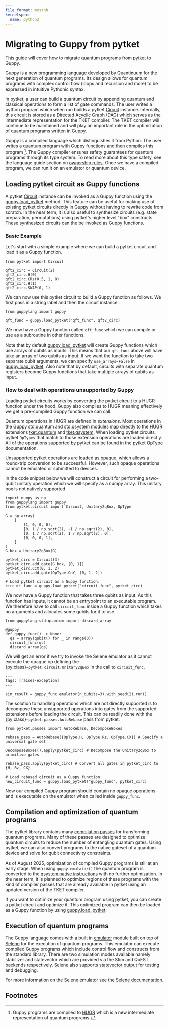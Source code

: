 ```yaml
---
file_format: mystnb
kernelspec:
  name: python3
---
```


# Migrating to Guppy from pytket

This guide will cover how to migrate quantum programs from [pytket](https://docs.quantinuum.com/tket/) to Guppy. 

Guppy is a new programming language developed by Quantinuum for the next generation of quantum programs. Its design allows for quantum programs with complex control flow (loops and recursion and more) to be expressed in intuitive Pythonic syntax.

In pytket, a user can build a quantum circuit by appending quantum and classical operations to form a list of gate commands. The user writes a python program which when run builds a pytket [Circuit](inv:pytket#circuit_class) instance. Internally, this circuit is stored as a Directed Acyclic Graph (DAG) which serves as the intermediate representation for the TKET compiler. The TKET compiler will continue to be maintained and will play an important role in the optimization of quantum programs written in Guppy.

Guppy is a compiled language which distinguishes it from Python. The user writes a quantum program with Guppy functions and then compiles this program [^1]. The Guppy compiler ensures safety guarantees for quantum programs through its type system. To read more about this type safety, see the language guide section on [ownership rules](language_guide/ownership.md). Once we have a compiled program, we can run it on an emulator or quantum device. 


## Loading pytket circuit as Guppy functions


[load_pytket_docs]: https://docs.quantinuum.com/guppy/api/decorator.html#guppylang.decorator.guppy.load_pytket

A pytket [Circuit](inv:pytket#circuit_class) instance can be invoked as a Guppy function using the [guppy.load_pytket][load_pytket_docs] method. This feature can be useful for making use of existing pytket circuits directly in Guppy without having to rewrite code from scratch. In the near term, it is also useful to synthesize circuits (e.g. state preparation, permutations) using pytket's higher level "box" constructs. These synthesized circuits can the be invoked as Guppy functions.

### Basic Example

Let's start with a simple example where we can build a pytket circuit and load it as a Guppy function.

```{code-cell} ipython3
from pytket import Circuit

qft2_circ = Circuit(2)
qft2_circ.H(0)
qft2_circ.CRz(0.5, 1, 0)
qft2_circ.H(1)
qft2_circ.SWAP(0, 1)
```

We can now use this pytket circuit to build a Guppy function as follows. We first pass in a string label and then the circuit instance.

```{code-cell} ipython3
from guppylang import guppy

qft_func = guppy.load_pytket("qft_func", qft2_circ)
```

We now have a Guppy function called `qft_func` which we can compile or use as a subroutine in other functions.

Note that by default [guppy.load_pytket][load_pytket_docs] will create Guppy functions which use arrays of qubits as inputs. This means that our `qft_func` above will have take an array of two qubits as input. 
If we want the function to take two separate qubit arguments, we can specify `use_arrays=False` in [guppy.load_pytket][load_pytket_docs]. Also note that by default, circuits with separate quantum registers become Guppy functions that take multiple arrays of qubits as input. 


### How to deal with operations unsupported by Guppy

Loading pytket circuits works by converting the pytket circuit to a HUGR function under
the hood. Guppy also compiles to HUGR meaning effectively we get a pre-compiled Guppy
function we can call.

Quantum operations in HUGR are defined in _extensions_. Most operations in the Guppy [std.quantum][quan-std] and
[std.qsystem][qsys-std] modules map directly to the HUGR extensions [tket.quantum][quan-ext] and
[tket.qsystem][qsys-ext]. When loading pytket circuits, pytket ``OpTypes`` that match to those
extension operations are loaded directly.
All of the operations supported by pytket can be found in the pytket [OpType](inv:pytket#optype) documentation.

Unsupported pytket operations are loaded as opaque, which allows a round-trip conversion
to be successful. However, such opaque operations cannot be emulated or submitted to devices.

In the code snippet below we will construct a circuit for performing a two-qubit unitary operation which we will specify as a numpy array. This unitary box is not natively supported.

[qsys-ext]: https://github.com/CQCL/tket2/blob/b0103930a4b47ecc457e8a0e023e131955c553bd/tket-qsystem/src/extension/qsystem.rs

[quan-ext]: https://github.com/CQCL/tket2/blob/b0103930a4b47ecc457e8a0e023e131955c553bd/tket/src/ops.rs

[qsys-std]: api/generated/guppylang.std.qsystem.rst
[quan-std]: api/generated/guppylang.std.quantum.rst

```{code-cell} ipython3
import numpy as np
from guppylang import guppy
from pytket.circuit import Circuit, Unitary2qBox, OpType

G = np.array(
    [
        [1, 0, 0, 0],
        [0, 1 / np.sqrt(2), -1 / np.sqrt(2), 0],
        [0, 1 / np.sqrt(2), 1 / np.sqrt(2), 0],
        [0, 0, 0, 1],
    ]
)
G_box = Unitary2qBox(G)

pytket_circ = Circuit(3)
pytket_circ.add_gate(G_box, [0, 1])
pytket_circ.CCX(0, 1, 2)
pytket_circ.add_gate(OpType.CnY, [0, 1, 2])

# Load pytket circuit as a Guppy function.
circuit_func = guppy.load_pytket("circuit_func", pytket_circ)
```

We now have a Guppy function that takes three qubits as input. As this function has inputs, it cannot be an entrypoint to an executable program. We therefore have to call `circuit_func` inside a Guppy function which takes no arguments and allocates some qubits for it to use.

```{code-cell} ipython3
from guppylang.std.quantum import discard_array

@guppy
def guppy_func() -> None:
  qs = array(qubit() for _ in range(3))
  circuit_func(qs)
  discard_array(qs)
```

We will get an error if we try to invoke the Selene emulator as it cannot execute the opaque op defining the {py:class}`~pytket.circuit.Unitary2qBox` in the call to `circuit_func`.

```{code-cell} ipython3
---
tags: [raises-exception]
---

sim_result = guppy_func.emulator(n_qubits=3).with_seed(2).run()
```

The solution to handling operations which are not directly supported is to decompose
these unsupported operations into gates from the supported extensions before loading the circuit. This can
be readily done with the {py:class}`~pytket.passes.AutoRebase` pass from pytket.

```{code-cell} ipython3
from pytket.passes import AutoRebase, DecomposeBoxes

rebase_pass = AutoRebase({OpType.H, OpType.Rz, OpType.CX}) # Specify a universal gate set  

DecomposeBoxes().apply(pytket_circ) # Decompose the Unitary2qBox to primitive gates

rebase_pass.apply(pytket_circ) # Convert all gates in pytket_circ to {H, Rz, CX}

# Load rebased circuit as a Guppy function
new_circuit_func = guppy.load_pytket("guppy_func", pytket_circ)
```

Now our compiled Guppy program should contain no opaque operations and is executable on the emulator when called inside `guppy_func`.

## Compilation and optimization of quantum programs

The pytket library contains many [compilation passes](https://docs.quantinuum.com/tket/api-docs/passes.html) for transforming quantum programs. Many of these passes are designed to optimize quantum circuits to reduce the number of entangling quantum gates. Using pytket, we can also convert programs to the native gateset of a quantum device and solve for qubit connectivity constraints.

As of August 2025, optimization of compiled Guppy programs is still at an early stage. When using `guppy.emulator()` the quantum program is converted to the [qsystem native instructions](api/generated/guppylang.std.qsystem.rst) with no further optimization. In the near term, it is planned to optimize regions of these programs with the kind of compiler passes that are already available in pytket using an updated version of the TKET compiler.  

If you want to optimize your quantum program using pytket, you can create a pytket circuit and optimize it. This optimized program can then be loaded as a Guppy function by using [guppy.load_pytket][load_pytket_docs].

## Execution of quantum programs

The Guppy language comes with a built in [emulator](api/emulator.md) module built on top of [Selene](https://github.com/CQCL/selene) for the execution of quantum programs. This emulator can execute compiled Guppy programs which include control flow and constructs from the standard library. There are two simulation modes available namely stabilizer and statevector which are provided via the Stim and QuEST backends respectively. Selene also supports [statevector output](guppylang/examples/state_results.ipynb) for testing and debugging. 

For more information on the Selene emulator see the [Selene documentation](https://docs.quantinuum.com/selene).

## Footnotes 

[^1]: Guppy programs are compiled to [HUGR](https://github.com/cqcl/hugr) which is a new intermediate representation of quantum programs.